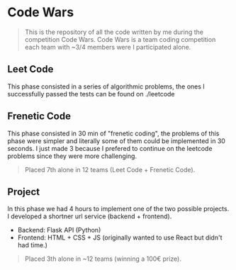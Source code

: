 # Code Wars
> This is the repository of all the code written by me during the competition Code Wars. Code Wars is a team coding competition each team with ~3/4 members were I participated alone.

<!-- [![Build Status][travis-image]][gh-actions-url] -->

## Leet Code
This phase consisted in a series of algorithmic problems, the ones I successfully passed the tests can be found on ./leetcode

## Frenetic Code
This phase consisted in 30 min of "frenetic coding", the problems of this phase were simpler and literally some of them could be implemented in 30 seconds. I just made 3 because I prefered to continue on the leetcode problems since they were more challenging.
>Placed 7th alone in 12 teams (Leet Code + Frenetic Code).


## Project
In this phase we had 4 hours to implement one of the two possible projects.
I developed a shortner url service (backend + frontend).
- Backend: Flask API (Python)
- Frontend: HTML + CSS + JS (originally wanted to use React but didn't had time.)

>Placed 3th alone in ~12 teams (winning a 100€ prize).